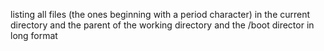 listing all files (the ones beginning with a period character) in the 
current directory and the parent of the working directory and the /boot director in long format

